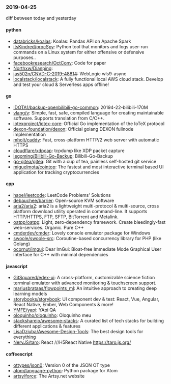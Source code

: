 ### 2019-04-25
diff between today and yesterday

#### python
* [databricks/koalas](https://github.com/databricks/koalas): Koalas: Pandas API on Apache Spark
* [itsKindred/procSpy](https://github.com/itsKindred/procSpy): Python tool that monitors and logs user-run commands on a Linux system for either offensive or defensive purposes..
* [facebookresearch/OctConv](https://github.com/facebookresearch/OctConv): Code for paper
* [Northxw/Dianping](https://github.com/Northxw/Dianping): 
* [jas502n/CNVD-C-2019-48814](https://github.com/jas502n/CNVD-C-2019-48814): WebLogic wls9-async
* [localstack/localstack](https://github.com/localstack/localstack):  A fully functional local AWS cloud stack. Develop and test your cloud & Serverless apps offline!

#### go
* [IDOTA1/backup-openbilibili-go-common](https://github.com/IDOTA1/backup-openbilibili-go-common): 20194-22-bilibili-170M
* [vlang/v](https://github.com/vlang/v): Simple, fast, safe, compiled language for creating maintainable software. Supports translation from C/C++.
* [iotexproject/iotex-core](https://github.com/iotexproject/iotex-core): Official Go implementation of the IoTeX protocol
* [dexon-foundation/dexon](https://github.com/dexon-foundation/dexon): Official golang DEXON fullnode implementation
* [mholt/caddy](https://github.com/mholt/caddy): Fast, cross-platform HTTP/2 web server with automatic HTTPS
* [cloudflare/xdpcap](https://github.com/cloudflare/xdpcap): tcpdump like XDP packet capture
* [legoming/Bilibili-Go-Backup](https://github.com/legoming/Bilibili-Go-Backup): Bilibili-Go-Backup
* [go-gitea/gitea](https://github.com/go-gitea/gitea): Git with a cup of tea, painless self-hosted git service
* [miguelmota/cointop](https://github.com/miguelmota/cointop): The fastest and most interactive terminal based UI application for tracking cryptocurrencies

#### cpp
* [haoel/leetcode](https://github.com/haoel/leetcode): LeetCode Problems' Solutions
* [debauchee/barrier](https://github.com/debauchee/barrier): Open-source KVM software
* [aria2/aria2](https://github.com/aria2/aria2): aria2 is a lightweight multi-protocol & multi-source, cross platform download utility operated in command-line. It supports HTTP/HTTPS, FTP, SFTP, BitTorrent and Metalink.
* [oatpp/oatpp](https://github.com/oatpp/oatpp): Light, zero-dependency framework. Create bleedingly-fast web-services. Organic. Pure C++
* [cmderdev/cmder](https://github.com/cmderdev/cmder): Lovely console emulator package for Windows
* [swoole/swoole-src](https://github.com/swoole/swoole-src):  Coroutine-based concurrency library for PHP (like Golang)
* [ocornut/imgui](https://github.com/ocornut/imgui): Dear ImGui: Bloat-free Immediate Mode Graphical User interface for C++ with minimal dependencies

#### javascript
* [GitSquared/edex-ui](https://github.com/GitSquared/edex-ui): A cross-platform, customizable science fiction terminal emulator with advanced monitoring & touchscreen support.
* [mariusbrataas/flowpoints_ml](https://github.com/mariusbrataas/flowpoints_ml): An intuitive approach to creating deep learning models
* [storybooks/storybook](https://github.com/storybooks/storybook): UI component dev & test: React, Vue, Angular, React Native, Ember, Web Components & more!
* [YMFE/yapi](https://github.com/YMFE/yapi): YApi QA
* [oloquinho/oloquinho](https://github.com/oloquinho/oloquinho):  Oloquinho meu
* [stackshareio/awesome-stacks](https://github.com/stackshareio/awesome-stacks): A curated list of tech stacks for building different applications & features
* [LisaDziuba/Awesome-Design-Tools](https://github.com/LisaDziuba/Awesome-Design-Tools): The best design tools for everything 
* [NervJS/taro](https://github.com/NervJS/taro):  React ///H5React Native  https://taro.js.org/

#### coffeescript
* [ottypes/json0](https://github.com/ottypes/json0): Version 0 of the JSON OT type
* [atom/language-python](https://github.com/atom/language-python): Python package for Atom
* [artsy/force](https://github.com/artsy/force): The Artsy.net website
